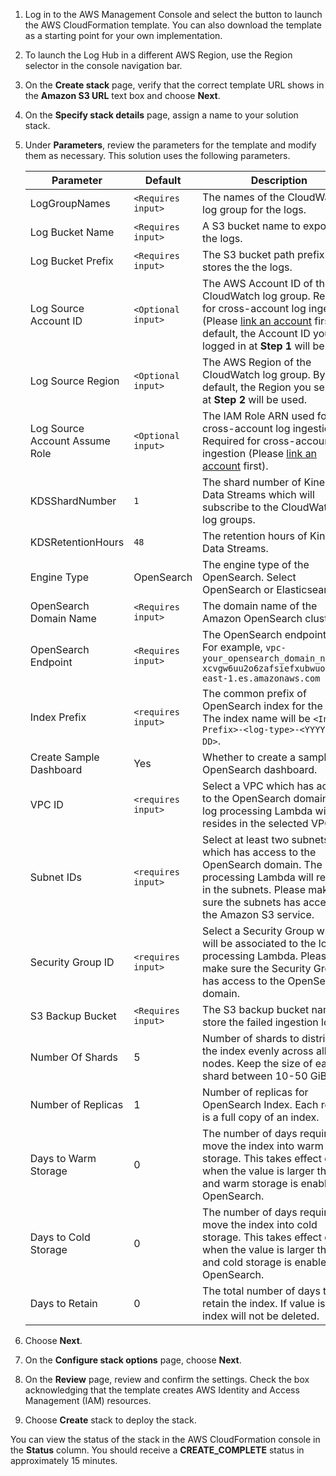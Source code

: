 1. Log in to the AWS Management Console and select the button to launch the AWS CloudFormation template. You can also download the template as a starting point for your own implementation.

2. To launch the Log Hub in a different AWS Region, use the Region selector in the console navigation bar.

3. On the **Create stack** page, verify that the correct template URL shows in the **Amazon S3 URL** text box and choose **Next**.

4. On the **Specify stack details** page, assign a name to your solution stack.

5. Under **Parameters**, review the parameters for the template and modify them as necessary. This solution uses the following parameters.

    | Parameter  | Default          | Description                                                  |
    | ---------- | ---------------- | ------------------------------------------------------------ |
    | LogGroupNames | `<Requires input>` | The names of the CloudWatch log group for the logs.  |
    | Log Bucket Name | `<Requires input>` | A S3 bucket name to export the the logs. |
    | Log Bucket Prefix | `<Requires input>` | The S3 bucket path prefix which stores the the logs.  |
    | Log Source Account ID | `<Optional input>`  | The AWS Account ID of the CloudWatch log group. Required for cross-account log ingestion (Please [link an account](../link-account/index.md) first). By default, the Account ID you logged in at **Step 1** will be used.  |
    | Log Source Region | `<Optional input>` | The AWS Region of the CloudWatch log group. By default, the Region you selected at **Step 2** will be used. |
    | Log Source Account Assume Role | `<Optional input>` | The IAM Role ARN used for cross-account log ingestion. Required for cross-account log ingestion (Please [link an account](../link-account/index.md) first). |
    | KDSShardNumber | `1` | The shard number of Kinesis Data Streams which will subscribe to the CloudWatch log groups. |
    | KDSRetentionHours | `48` | The retention hours of Kinesis Data Streams. |
    | Engine Type | OpenSearch | The engine type of the OpenSearch. Select OpenSearch or Elasticsearch. |
    | OpenSearch Domain Name | `<Requires input>` | The domain name of the Amazon OpenSearch cluster. |
    | OpenSearch Endpoint | `<Requires input>` | The OpenSearch endpoint URL. For example, `vpc-your_opensearch_domain_name-xcvgw6uu2o6zafsiefxubwuohe.us-east-1.es.amazonaws.com` |
    | Index Prefix | `<requires input>` | The common prefix of OpenSearch index for the log. The index name will be `<Index Prefix>-<log-type>-<YYYY-MM-DD>`. |
    | Create Sample Dashboard | Yes | Whether to create a sample OpenSearch dashboard. |
    | VPC ID | `<requires input>` | Select a VPC which has access to the OpenSearch domain. The log processing Lambda will be resides in the selected VPC. |
    | Subnet IDs | `<requires input>` | Select at least two subnets which has access to the OpenSearch domain. The log processing Lambda will resides in the subnets. Please make sure the subnets has access to the Amazon S3 service. |
    | Security Group ID | `<requires input>` | Select a Security Group which will be associated to the log processing Lambda. Please make sure the Security Group has access to the OpenSearch domain. |
    | S3 Backup Bucket | `<Requires input>` | The S3 backup bucket name to store the failed ingestion logs.  |
    | Number Of Shards | 5 | Number of shards to distribute the index evenly across all data nodes. Keep the size of each shard between 10-50 GiB. |
    | Number of Replicas | 1 | Number of replicas for OpenSearch Index. Each replica is a full copy of an index. |
    | Days to Warm Storage | 0 | The number of days required to move the index into warm storage. This takes effect only when the value is larger than 0 and warm storage is enabled in OpenSearch. |
    | Days to Cold Storage | 0 | The number of days required to move the index into cold storage. This takes effect only when the value is larger than 0 and cold storage is enabled in OpenSearch. |
    | Days to Retain | 0 | The total number of days to retain the index. If value is 0, the index will not be deleted. |

6. Choose **Next**.

7. On the **Configure stack options** page, choose **Next**.

8. On the **Review** page, review and confirm the settings. Check the box acknowledging that the template creates AWS Identity and Access Management (IAM) resources.

9. Choose **Create** stack to deploy the stack.

You can view the status of the stack in the AWS CloudFormation console in the **Status** column. You should receive
a **CREATE_COMPLETE** status in approximately 15 minutes.